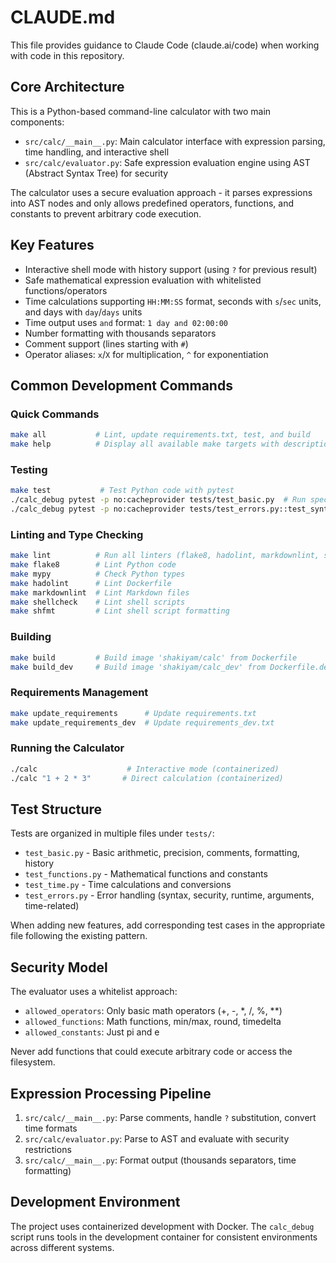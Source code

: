 # CLAUDE.md

This file provides guidance to Claude Code (claude.ai/code) when working with code in this repository.

## Core Architecture

This is a Python-based command-line calculator with two main components:

- `src/calc/__main__.py`: Main calculator interface with expression parsing, time handling, and interactive shell
- `src/calc/evaluator.py`: Safe expression evaluation engine using AST (Abstract Syntax Tree) for security

The calculator uses a secure evaluation approach - it parses expressions into AST nodes and only allows predefined operators, functions, and constants to prevent arbitrary code execution.

## Key Features

- Interactive shell mode with history support (using `?` for previous result)
- Safe mathematical expression evaluation with whitelisted functions/operators
- Time calculations supporting `HH:MM:SS` format, seconds with `s`/`sec` units, and days with `day`/`days` units
- Time output uses `and` format: `1 day and 02:00:00`
- Number formatting with thousands separators
- Comment support (lines starting with `#`)
- Operator aliases: `x`/`X` for multiplication, `^` for exponentiation

## Common Development Commands

### Quick Commands

```bash
make all           # Lint, update requirements.txt, test, and build
make help          # Display all available make targets with descriptions
```

### Testing

```bash
make test           # Test Python code with pytest
./calc_debug pytest -p no:cacheprovider tests/test_basic.py  # Run specific test file
./calc_debug pytest -p no:cacheprovider tests/test_errors.py::test_syntax_errors  # Run specific test
```

### Linting and Type Checking

```bash
make lint          # Run all linters (flake8, hadolint, markdownlint, shellcheck, shfmt)
make flake8        # Lint Python code
make mypy          # Check Python types
make hadolint      # Lint Dockerfile
make markdownlint  # Lint Markdown files
make shellcheck    # Lint shell scripts
make shfmt         # Lint shell script formatting
```

### Building

```bash
make build         # Build image 'shakiyam/calc' from Dockerfile
make build_dev     # Build image 'shakiyam/calc_dev' from Dockerfile.dev
```

### Requirements Management

```bash
make update_requirements      # Update requirements.txt
make update_requirements_dev  # Update requirements_dev.txt
```

### Running the Calculator

```bash
./calc                    # Interactive mode (containerized)
./calc "1 + 2 * 3"       # Direct calculation (containerized)
```

## Test Structure

Tests are organized in multiple files under `tests/`:

- `test_basic.py` - Basic arithmetic, precision, comments, formatting, history
- `test_functions.py` - Mathematical functions and constants
- `test_time.py` - Time calculations and conversions
- `test_errors.py` - Error handling (syntax, security, runtime, arguments, time-related)

When adding new features, add corresponding test cases in the appropriate file following the existing pattern.

## Security Model

The evaluator uses a whitelist approach:

- `allowed_operators`: Only basic math operators (+, -, *, /, %, **)
- `allowed_functions`: Math functions, min/max, round, timedelta
- `allowed_constants`: Just pi and e

Never add functions that could execute arbitrary code or access the filesystem.

## Expression Processing Pipeline

1. `src/calc/__main__.py`: Parse comments, handle `?` substitution, convert time formats
2. `src/calc/evaluator.py`: Parse to AST and evaluate with security restrictions
3. `src/calc/__main__.py`: Format output (thousands separators, time formatting)

## Development Environment

The project uses containerized development with Docker. The `calc_debug` script runs tools in the development container for consistent environments across different systems.
